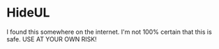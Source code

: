 # HideUL
I found this somewhere on the internet. I'm not 100% certain that this is safe. USE AT YOUR OWN RISK!
